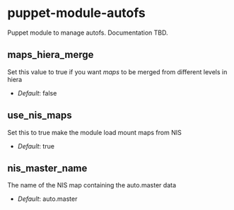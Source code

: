 puppet-module-autofs
====================

Puppet module to manage autofs. Documentation TBD.


maps_hiera_merge
----------------
Set this value to true if you want *maps* to be merged from different levels in
hiera

- *Default*: false

use_nis_maps
------------
Set this to true make the module load mount maps from NIS

- *Default*: true

nis_master_name
---------------
The name of the NIS map containing the auto.master data

- *Default*: auto.master

